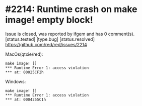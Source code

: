 
#2214: Runtime crash on make image! empty block!
================================================================================
Issue is closed, was reported by ifgem and has 0 comment(s).
[status.tested] [type.bug] [status.resolved]
<https://github.com/red/red/issues/2214>

MacOs(qtxie/red):

```
make image! []
*** Runtime Error 1: access violation
*** at: 00025CF2h
```

Windows:

```
make image! []
*** Runtime Error 1: access violation
*** at: 0004255C1h
```



